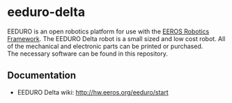 # eeduro-delta
EEDURO is an open robotics platform for use with the [EEROS Robotics Framework](https://github.com/eeros-project/eeros-framework).
The EEDURO Delta robot is a small sized and low cost robot. All of the mechanical and electronic parts can be printed or purchased.  
The necessary software can be found in this repository.

## Documentation
- EEDURO Delta wiki: http://hw.eeros.org/eeduro/start
